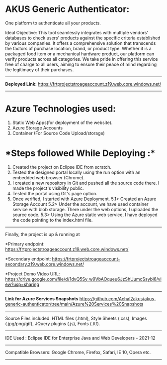 <h1>AKUS Generic Authenticator: </h1>
One platform to authenticate all your products.

Ideal Objective:
 This tool seamlessly integrates with multiple vendors' databases to check users' products against the specific criteria established by various companies. It offers a comprehensive solution that transcends the factors of purchase location, brand, or product type. Whether it is a packaged food item or a mechanical hardware product, our platform can verify products across all categories. We take pride in offering this service free of charge to all users, aiming to ensure their peace of mind regarding the legitimacy of their purchases. 
_______________________________________________________________________________________________________
**Deployed Link:** https://frtprojectstroageaccount.z19.web.core.windows.net/
_______________________________________________________________________________________________________
<h1>Azure Technologies used:</h1>

1. Static Web Apps(for deployment of the website).
2. Azure Storage Accounts
3. Container (For Source Code Upload/storage)

<h1>*Steps followed While Deploying :*</h1>

1. Created the project on Eclipse IDE from scratch. 
2. Tested the designed portal locally using the run option with an embedded web browser (Chrome).
3. I created a new repository in Git and pushed all the source code there. I made the project's visibility public. 
4. Tested the portal using Git's page option. 
5. Once verified, I started with Azure Deployment.
5.1> Created an Azure Storage Account
5.2> Under the account, we have used container service with blob storage. There under the web options, I uploaded the source code. 
5.3> Using the Azure static web service, I have deployed the code pointing to the index.html file. 

_______________________________________________________________________________________________________
Finally, the project is up & running at

*Primary endpoint: https://frtprojectstroageaccount.z19.web.core.windows.net/

*Secondary endpoint: https://frtprojectstroageaccount-secondary.z19.web.core.windows.net/

*Project Demo Video URL: https://drive.google.com/file/d/1dvQ5Sy_w9VbAOqueu6JzShUumcSsybl6/view?usp=sharing
_______________________________________________________________________________________________________
**Link for Azure Services Snapshots**
https://github.com/Achal2akus/akus-generic-authenticator/tree/main/Azure%20Services%20Snapshots
_______________________________________________________________________________________________________
Source Files included: HTML files (.html), Style Sheets (.css), Images (.jpg/png/gif),
JQuery plugins (.js), Fonts (.ttf).
_______________________________________________________________________________________________________
IDE Used :
Eclipse IDE for Enterprise Java and Web Developers - 2021-12
_______________________________________________________________________________________________________
Compatible Browsers: Google Chrome, Firefox, Safari, IE 10, Opera etc.
_______________________________________________________________________________________________________
